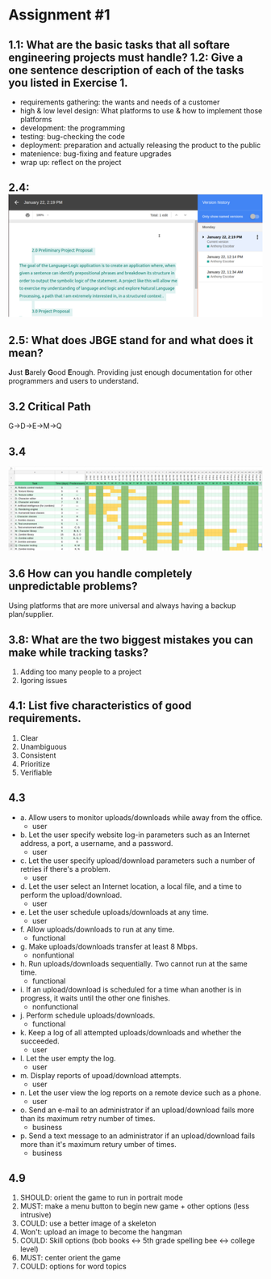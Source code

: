 # Assignment #1

## 1.1: What are the basic tasks that all softare engineering projects must handle? 1.2: Give a one sentence description of each of the tasks you listed in Exercise 1.
* requirements gathering: the wants and needs of a customer
* high & low level design: What platforms to use & how to implement those platforms
* development: the programming
* testing: bug-checking the code
* deployment: preparation and actually releasing the product to the public
* matenience: bug-fixing and feature upgrades
* wrap up: reflect on the project

## 2.4: ![google docs screenshot](https://github.com/anthonyescobar/language-logic-exploration/blob/master/documents/images/hw1_2-4.png)

## 2.5: What does JBGE stand for and what does it mean?
**J**ust **B**arely **G**ood **E**nough. Providing just enough documentation for other programmers and users to understand.

## 3.2 Critical Path
G->D->E->M->Q

## 3.4
![gnatt chart](https://github.com/anthonyescobar/language-logic-exploration/blob/master/documents/images/hw1_3-4.png)
## 3.6 How can you handle completely unpredictable problems?
Using platforms that are more universal and always having a backup plan/supplier.
## 3.8: What are the two biggest mistakes you can make while tracking tasks?
1. Adding too many people to a project
2. Igoring issues
## 4.1: List five characteristics of good requirements.
1. Clear
2. Unambiguous
3. Consistent
4. Prioritize
5. Verifiable
## 4.3
* a. Allow users to monitor uploads/downloads while away from the office.
  - user
* b. Let the user specify website log-in parameters such as an Internet address, a port, a username, and a password.
  - user
* c. Let the user specify upload/download parameters such a number of retries if there's a problem.
  - user
* d. Let the user select an Internet location, a local file, and a time to perform the upload/download.
  - user
* e. Let the user schedule uploads/downloads at any time.
  - user
* f. Allow uploads/downloads to run at any time.
  - functional
* g. Make uploads/downloads transfer at least 8 Mbps.
  - nonfuntional
* h. Run uploads/downloads sequentially. Two cannot run at the same time.
  - functional
* i. If an upload/download is scheduled for a time whan another is in progress, it waits until the other one finishes.
  - nonfunctional
* j. Perform schedule uploads/downloads.
  - functional
* k. Keep a log of all attempted uploads/downloads and whether the succeeded.
  - user
* l. Let the user empty the log.
  - user
* m. Display reports of upoad/download attempts.
  - user
* n. Let the user view the log reports on a remote device such as a phone.
  - user
* o. Send an e-mail to an administrator if an upload/download fails more than its maximum retry number of times.
  - business
* p. Send a text message to an administrator if an upload/download fails more than it's maximum retury umber of times.
  - business

## 4.9
1. SHOULD: orient the game to run in portrait mode
2. MUST: make a menu button to begin new game + other options (less intrusive)
3. COULD: use a better image of a skeleton
4. Won't: upload an image to become the hangman
5. COULD: Skill options (bob books <-> 5th grade spelling bee <-> college level)
6. MUST: center orient the game
7. COULD: options for word topics
